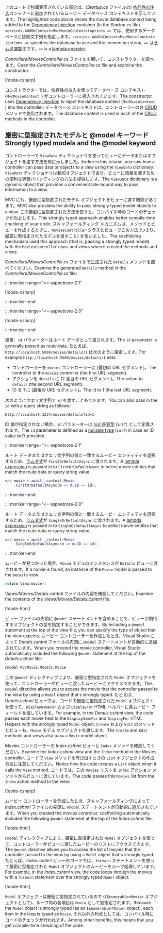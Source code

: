 <span data-ttu-id="3bdda-101">上のコードで強調表示されている部分は、(*Startup.cs* ファイルの) [依存性の注入](xref:fundamentals/dependency-injection)コンテナーに追加されているムービー データベース コンテキストを示しています。</span><span class="sxs-lookup"><span data-stu-id="3bdda-101">The highlighted code above shows the movie database context being added to the [Dependency Injection](xref:fundamentals/dependency-injection) container (In the *Startup.cs* file).</span></span> <span data-ttu-id="3bdda-102">`services.AddDbContext<MvcMovieContext>(options =>` では、使用するデータベースと接続文字列を指定します。</span><span class="sxs-lookup"><span data-stu-id="3bdda-102">`services.AddDbContext<MvcMovieContext>(options =>` specifies the database to use and the connection string.</span></span> <span data-ttu-id="3bdda-103">`=>` は[ラムダ演算子](/dotnet/articles/csharp/language-reference/operators/lambda-operator)です。</span><span class="sxs-lookup"><span data-stu-id="3bdda-103">`=>` is a [lambda operator](/dotnet/articles/csharp/language-reference/operators/lambda-operator).</span></span>

<span data-ttu-id="3bdda-104">*Controllers/MoviesController.cs* ファイルを開いて、コンストラクターを調べます。</span><span class="sxs-lookup"><span data-stu-id="3bdda-104">Open the *Controllers/MoviesController.cs* file and examine the constructor:</span></span>

<!-- l.. Make copy of Movies controller because we comment out the initial index method and update it later  -->

[!code-csharp[](~/tutorials/first-mvc-app/start-mvc/sample/MvcMovie/Controllers/MC1.cs?name=snippet_1)] 

<span data-ttu-id="3bdda-105">コンストラクターでは、[依存性の注入](xref:fundamentals/dependency-injection)を使ってデータベース コンテキスト (`MvcMovieContext `) がコントローラーに挿入されています。</span><span class="sxs-lookup"><span data-stu-id="3bdda-105">The constructor uses [Dependency Injection](xref:fundamentals/dependency-injection) to inject the database context (`MvcMovieContext `) into the controller.</span></span> <span data-ttu-id="3bdda-106">データベース コンテキストは、コントローラーの各 [CRUD](https://wikipedia.org/wiki/Create,_read,_update_and_delete) メソッドで使用されます。</span><span class="sxs-lookup"><span data-stu-id="3bdda-106">The database context is used in each of the [CRUD](https://wikipedia.org/wiki/Create,_read,_update_and_delete) methods in the controller.</span></span>

<a name="strongly-typed-models-keyword-label"></a>
<a name="strongly-typed-models-and-the--keyword"></a>

## <a name="strongly-typed-models-and-the-model-keyword"></a><span data-ttu-id="3bdda-107">厳密に型指定されたモデルと @model キーワード</span><span class="sxs-lookup"><span data-stu-id="3bdda-107">Strongly typed models and the @model keyword</span></span>

<span data-ttu-id="3bdda-108">コントローラーで `ViewData` ディクショナリを使ってビューにデータまたはオブジェクトを渡す方法を前に示しました。</span><span class="sxs-lookup"><span data-stu-id="3bdda-108">Earlier in this tutorial, you saw how a controller can pass data or objects to a view using the `ViewData` dictionary.</span></span> <span data-ttu-id="3bdda-109">`ViewData` ディクショナリは動的オブジェクトであり、ビューに情報を渡すための便利な遅延バインディングの方法を提供します。</span><span class="sxs-lookup"><span data-stu-id="3bdda-109">The `ViewData` dictionary is a dynamic object that provides a convenient late-bound way to pass information to a view.</span></span>

<span data-ttu-id="3bdda-110">MVC にも、厳密に型指定されたモデル オブジェクトをビューに渡す機能があります。</span><span class="sxs-lookup"><span data-stu-id="3bdda-110">MVC also provides the ability to pass strongly typed model objects to a view.</span></span> <span data-ttu-id="3bdda-111">この厳密に型指定された方法を使うと、コンパイル時のコードのチェックが向上します。</span><span class="sxs-lookup"><span data-stu-id="3bdda-111">This strongly typed approach enables better compile-time checking of your code.</span></span> <span data-ttu-id="3bdda-112">スキャフォールディング メカニズムは、メソッドとビューを作成するときに、`MoviesController` クラスとビューでこの方法 (つまり、厳密に型指定されたモデルを渡すこと) を使いました。</span><span class="sxs-lookup"><span data-stu-id="3bdda-112">The scaffolding mechanism used this approach (that is, passing a strongly typed model) with the `MoviesController` class and views when it created the methods and views.</span></span>

<span data-ttu-id="3bdda-113">*Controllers/MoviesController.cs* ファイルで生成された `Details` メソッドを調べてください。</span><span class="sxs-lookup"><span data-stu-id="3bdda-113">Examine the generated `Details` method in the *Controllers/MoviesController.cs* file:</span></span>

::: moniker range=">= aspnetcore-2.1"

[!code-csharp[](~/tutorials/first-mvc-app/start-mvc/sample/MvcMovie21/Controllers/MoviesController.cs?name=snippet_details)]

::: moniker-end

::: moniker range="<= aspnetcore-2.0"

[!code-csharp[](~/tutorials/first-mvc-app/start-mvc/sample/MvcMovie/Controllers/MoviesController.cs?name=snippet_details)]

::: moniker-end


<span data-ttu-id="3bdda-114">通常、`id` パラメーターはルート データとして渡されます。</span><span class="sxs-lookup"><span data-stu-id="3bdda-114">The `id` parameter is generally passed as route data.</span></span> <span data-ttu-id="3bdda-115">たとえば、`http://localhost:5000/movies/details/1` は次のように設定します。</span><span class="sxs-lookup"><span data-stu-id="3bdda-115">For example `http://localhost:5000/movies/details/1` sets:</span></span>

* <span data-ttu-id="3bdda-116">コントローラーを `movies` コントローラーに (最初の URL セグメント)。</span><span class="sxs-lookup"><span data-stu-id="3bdda-116">The controller to the `movies` controller (the first URL segment).</span></span>
* <span data-ttu-id="3bdda-117">アクションを `details` に (2 番目の URL セグメント)。</span><span class="sxs-lookup"><span data-stu-id="3bdda-117">The action to `details` (the second URL segment).</span></span>
* <span data-ttu-id="3bdda-118">ID を 1 に (最後の URL セグメント)。</span><span class="sxs-lookup"><span data-stu-id="3bdda-118">The id to 1 (the last URL segment).</span></span>

<span data-ttu-id="3bdda-119">次のようにクエリ文字列で `id` を渡すこともできます。</span><span class="sxs-lookup"><span data-stu-id="3bdda-119">You can also pass in the `id` with a query string as follows:</span></span>

`http://localhost:1234/movies/details?id=1`

<span data-ttu-id="3bdda-120">ID 値が指定されない場合、`id` パラメーターは [null 許容型](/dotnet/csharp/programming-guide/nullable-types/index) (`int?`) として定義されます。</span><span class="sxs-lookup"><span data-stu-id="3bdda-120">The `id` parameter is defined as a [nullable type](/dotnet/csharp/programming-guide/nullable-types/index) (`int?`) in case an ID value isn't provided.</span></span>



::: moniker range=">= aspnetcore-2.1"

<span data-ttu-id="3bdda-121">ルート データまたはクエリ文字列の値と一致するムービー エンティティを選択するため、[ラムダ式](/dotnet/articles/csharp/programming-guide/statements-expressions-operators/lambda-expressions)が `FirstOrDefaultAsync` に渡されます。</span><span class="sxs-lookup"><span data-stu-id="3bdda-121">A [lambda expression](/dotnet/articles/csharp/programming-guide/statements-expressions-operators/lambda-expressions) is passed in to `FirstOrDefaultAsync` to select movie entities that match the route data or query string value.</span></span>

```csharp
var movie = await _context.Movie
    .FirstOrDefaultAsync(m => m.ID == id);
```

::: moniker-end

::: moniker range="<= aspnetcore-2.0"

<span data-ttu-id="3bdda-122">ルート データまたはクエリ文字列の値と一致するムービー エンティティを選択するため、[ラムダ式](/dotnet/articles/csharp/programming-guide/statements-expressions-operators/lambda-expressions)が `SingleOrDefaultAsync` に渡されます。</span><span class="sxs-lookup"><span data-stu-id="3bdda-122">A [lambda expression](/dotnet/articles/csharp/programming-guide/statements-expressions-operators/lambda-expressions) is passed in to `SingleOrDefaultAsync` to select movie entities that match the route data or query string value.</span></span>

```csharp
var movie = await _context.Movie
    .SingleOrDefaultAsync(m => m.ID == id);
```

::: moniker-end



<span data-ttu-id="3bdda-123">ムービーが見つかった場合、`Movie` モデルのインスタンスが `Details` ビューに渡されます。</span><span class="sxs-lookup"><span data-stu-id="3bdda-123">If a movie is found, an instance of the `Movie` model is passed to the `Details` view:</span></span>

```csharp
return View(movie);
   ```

<span data-ttu-id="3bdda-124">*Views/Movies/Details.cshtml* ファイルの内容を確認してください。</span><span class="sxs-lookup"><span data-stu-id="3bdda-124">Examine the contents of the *Views/Movies/Details.cshtml* file:</span></span>

[!code-html[](~/tutorials/first-mvc-app/start-mvc/sample/MvcMovie/Views/Movies/DetailsOriginal.cshtml)]

<span data-ttu-id="3bdda-125">ビュー ファイルの先頭に `@model` ステートメントを含めることで、ビューが期待するオブジェクトの型を指定することができます。</span><span class="sxs-lookup"><span data-stu-id="3bdda-125">By including a `@model` statement at the top of the view file, you can specify the type of object that the view expects.</span></span> <span data-ttu-id="3bdda-126">ムービー コントローラーを作成したとき、Visual Studio によって *Details.cshtml* ファイルの先頭に `@model` ステートメントが自動的に追加されています。</span><span class="sxs-lookup"><span data-stu-id="3bdda-126">When you created the movie controller, Visual Studio automatically included the following `@model` statement at the top of the *Details.cshtml* file:</span></span>

```HTML
@model MvcMovie.Models.Movie
   ```

<span data-ttu-id="3bdda-127">この `@model` ディレクティブにより、厳密に型指定された `Model` オブジェクトを使って、コントローラーがビューに渡したムービーにアクセスできます。</span><span class="sxs-lookup"><span data-stu-id="3bdda-127">This `@model` directive allows you to access the movie that the controller passed to the view by using a `Model` object that's strongly typed.</span></span> <span data-ttu-id="3bdda-128">たとえば、*Details.cshtml* ビューでは、コードで厳密に型指定された `Model` オブジェクトを使って、`DisplayNameFor` および `DisplayFor` HTML ヘルパーに各ムービー フィールドを渡しています。</span><span class="sxs-lookup"><span data-stu-id="3bdda-128">For example, in the *Details.cshtml* view, the code passes each movie field to the `DisplayNameFor` and `DisplayFor` HTML Helpers with the strongly typed `Model` object.</span></span> <span data-ttu-id="3bdda-129">`Create` および `Edit` のメソッドとビューも、`Movie` モデル オブジェクトを渡します。</span><span class="sxs-lookup"><span data-stu-id="3bdda-129">The `Create` and `Edit` methods and views also pass a `Movie` model object.</span></span>

<span data-ttu-id="3bdda-130">Movies コントローラーの *Index.cshtml* ビューと `Index` メソッドを確認してください。</span><span class="sxs-lookup"><span data-stu-id="3bdda-130">Examine the *Index.cshtml* view and the `Index` method in the Movies controller.</span></span> <span data-ttu-id="3bdda-131">コードで `View` メソッドを呼び出すときの `List` オブジェクトの作成方法に注意してください。</span><span class="sxs-lookup"><span data-stu-id="3bdda-131">Notice how the code creates a `List` object when it calls the `View` method.</span></span> <span data-ttu-id="3bdda-132">コードでは、この `Movies` リストを `Index` アクション メソッドからビューに渡しています。</span><span class="sxs-lookup"><span data-stu-id="3bdda-132">The code passes this `Movies` list from the `Index` action method to the view:</span></span>

[!code-csharp[](~/tutorials/first-mvc-app/start-mvc/sample/MvcMovie/Controllers/MC1.cs?name=snippet_index)]

<span data-ttu-id="3bdda-133">ムービー コントローラーを作成したとき、スキャフォールディングによって *Index.cshtml* ファイルの先頭に `@model` ステートメントが自動的に追加されています。</span><span class="sxs-lookup"><span data-stu-id="3bdda-133">When you created the movies controller, scaffolding automatically included the following `@model` statement at the top of the *Index.cshtml* file:</span></span>

<!-- Copy Index.cshtml to IndexOriginal.cshtml -->

[!code-html[](~/tutorials/first-mvc-app/start-mvc/sample/MvcMovie/Views/Movies/IndexOriginal.cshtml?range=1)]

<span data-ttu-id="3bdda-134">`@model` ディレクティブにより、厳密に型指定された `Model` オブジェクトを使って、コントローラーがビューに渡したムービーのリストにアクセスできます。</span><span class="sxs-lookup"><span data-stu-id="3bdda-134">The `@model` directive allows you to access the list of movies that the controller passed to the view by using a `Model` object that's strongly typed.</span></span> <span data-ttu-id="3bdda-135">たとえば、*Index.cshtml* ビューのコードでは、`foreach` ステートメントを使って厳密に型指定された `Model` オブジェクトのムービーをループ処理しています。</span><span class="sxs-lookup"><span data-stu-id="3bdda-135">For example, in the *Index.cshtml* view, the code loops through the movies with a `foreach` statement over the strongly typed `Model` object:</span></span>

[!code-html[](~/tutorials/first-mvc-app/start-mvc/sample/MvcMovie/Views/Movies/IndexOriginal.cshtml?highlight=1,31,34,37,40,43,46-48)]

<span data-ttu-id="3bdda-136">`Model` オブジェクトは厳密に型指定されているので (`IEnumerable<Movie>` オブジェクトとして)、ループ内の各項目は `Movie` として型指定されます。</span><span class="sxs-lookup"><span data-stu-id="3bdda-136">Because the `Model` object is strongly typed (as an `IEnumerable<Movie>` object), each item in the loop is typed as `Movie`.</span></span> <span data-ttu-id="3bdda-137">それ以外の利点としては、コンパイル時にコードのチェックが行われます。</span><span class="sxs-lookup"><span data-stu-id="3bdda-137">Among other benefits, this means that you get compile-time checking of the code:</span></span>
